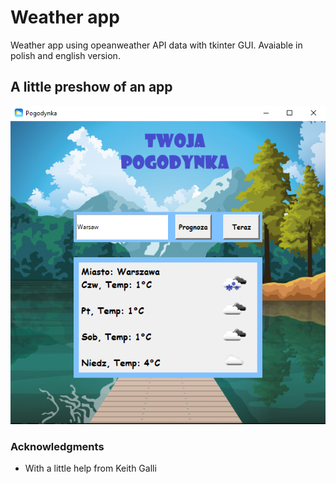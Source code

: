 # Weather app
Weather app using opeanweather API data with tkinter GUI.
Avaiable in polish and english version.


## A little preshow of an app
![no data](preshow.jpg)

### Acknowledgments
 - With a little help from Keith Galli

